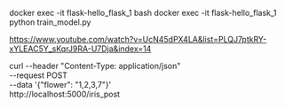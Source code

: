 docker exec -it flask-hello_flask_1 bash
docker exec -it flask-hello_flask_1 python train_model.py

https://www.youtube.com/watch?v=UcN45dPX4LA&list=PLQJ7ptkRY-xYLEAC5Y_sKqrJ9RA-U7Dja&index=14

curl --header "Content-Type: application/json" \
  --request POST \
  --data '{"flower": "1,2,3,7"}' \
  http://localhost:5000/iris_post
  
